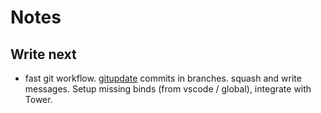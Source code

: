 # Notes

## Write next

* fast git workflow. [gitupdate](https://github.com/nikitavoloboev/gitupdate) commits in branches. squash and write messages. Setup missing binds \(from vscode / global\), integrate with Tower.

